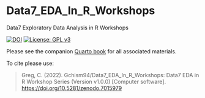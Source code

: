 # Data7_EDA_In_R_Workshops
Data7 Exploratory Data Analysis in R Workshops

[![DOI](https://zenodo.org/badge/489136643.svg)](https://zenodo.org/badge/latestdoi/489136643) [![License: GPL v3](https://img.shields.io/badge/License-GPLv3-blue.svg)](https://www.gnu.org/licenses/gpl-3.0)

Please see the companion [Quarto book](https://gchism94.github.io/Data7_EDA_In_R_Workshops/) for all associated materials. 

To cite please use: 
>Greg, C. (2022). Gchism94/Data7_EDA_In_R_Workshops: Data7 EDA in R Workshop Series (Version v1.0.0) [Computer software]. https://doi.org/10.5281/zenodo.7015979
